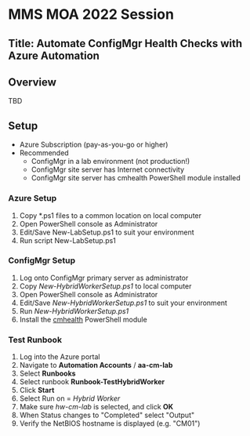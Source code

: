 # MMS MOA 2022 Session

## Title: Automate ConfigMgr Health Checks with Azure Automation

## Overview

TBD

## Setup

* Azure Subscription (pay-as-you-go or higher)
* Recommended
  * ConfigMgr in a lab environment (not production!)
  * ConfigMgr site server has Internet connectivity
  * ConfigMgr site server has cmhealth PowerShell module installed

### Azure Setup

1. Copy *.ps1 files to a common location on local computer
2. Open PowerShell console as Administrator
3. Edit/Save New-LabSetup.ps1 to suit your environment
4. Run script New-LabSetup.ps1

### ConfigMgr Setup

1. Log onto ConfigMgr primary server as administrator
2. Copy _New-HybridWorkerSetup.ps1_ to local computer
3. Open PowerShell console as Administrator
4. Edit/Save _New-HybridWorkerSetup.ps1_ to suit your environment
5. Run _New-HybridWorkerSetup.ps1_
6. Install the [cmhealth](https://powershellgallery.com/packages/cmhealth/) PowerShell module

### Test Runbook

1. Log into the Azure portal
2. Navigate to __Automation Accounts__ / __aa-cm-lab__
3. Select __Runbooks__
4. Select runbook __Runbook-TestHybridWorker__
5. Click __Start__
6. Select Run on = _Hybrid Worker_
7. Make sure _hw-cm-lab_ is selected, and click __OK__
8. When Status changes to "Completed" select "Output"
9. Verify the NetBIOS hostname is displayed (e.g. "CM01")
